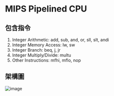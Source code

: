 # MIPS Pipelined CPU
## 包含指令
1. Integer Arithmetic: add, sub, and, or, sll, slt, andi
2. Integer Memory Access: lw, sw 
3. Integer Branch: beq, j, jr
4. Integer Multiply/Divide: multu 
5. Other Instructions: mfhi, mflo, nop
## 架構圖
![image](https://hackmd.io/_uploads/B1Qhb5j5A.png)


